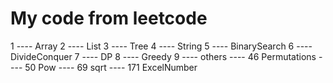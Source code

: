 # My code from leetcode
1 ---- Array
2 ---- List
3 ---- Tree
4 ---- String
5 ---- BinarySearch
6 ---- DivideConquer
7 ---- DP
8 ---- Greedy
9 ---- others
       ---- 46 Permutations
       ---- 50 Pow
       ---- 69 sqrt
       ---- 171 ExcelNumber
